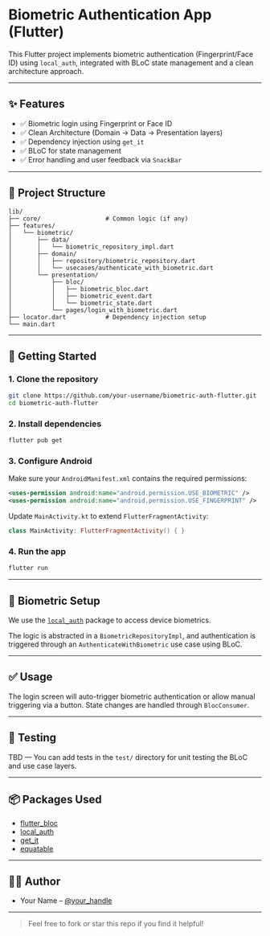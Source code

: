 # Biometric Authentication App (Flutter)

This Flutter project implements biometric authentication (Fingerprint/Face ID) using `local_auth`, integrated with BLoC state management and a clean architecture approach.

---

## ✨ Features

- ✅ Biometric login using Fingerprint or Face ID  
- ✅ Clean Architecture (Domain → Data → Presentation layers)  
- ✅ Dependency injection using `get_it`  
- ✅ BLoC for state management  
- ✅ Error handling and user feedback via `SnackBar`  

---

## 📁 Project Structure

```
lib/
├── core/                  # Common logic (if any)
├── features/
│   └── biometric/
│       ├── data/
│       │   └── biometric_repository_impl.dart
│       ├── domain/
│       │   ├── repository/biometric_repository.dart
│       │   └── usecases/authenticate_with_biometric.dart
│       └── presentation/
│           ├── bloc/
│           │   ├── biometric_bloc.dart
│           │   ├── biometric_event.dart
│           │   └── biometric_state.dart
│           └── pages/login_with_biometric.dart
├── locator.dart           # Dependency injection setup
└── main.dart
```

---

## 🚀 Getting Started

### 1. Clone the repository
```bash
git clone https://github.com/your-username/biometric-auth-flutter.git
cd biometric-auth-flutter
```

### 2. Install dependencies
```bash
flutter pub get
```

### 3. Configure Android

Make sure your `AndroidManifest.xml` contains the required permissions:
```xml
<uses-permission android:name="android.permission.USE_BIOMETRIC" />
<uses-permission android:name="android.permission.USE_FINGERPRINT" />
```

Update `MainActivity.kt` to extend `FlutterFragmentActivity`:
```kotlin
class MainActivity: FlutterFragmentActivity() { }
```

### 4. Run the app
```bash
flutter run
```

---

## 🔐 Biometric Setup

We use the [`local_auth`](https://pub.dev/packages/local_auth) package to access device biometrics.

The logic is abstracted in a `BiometricRepositoryImpl`, and authentication is triggered through an `AuthenticateWithBiometric` use case using BLoC.

---

## ✅ Usage

The login screen will auto-trigger biometric authentication or allow manual triggering via a button. State changes are handled through `BlocConsumer`.

---

## 🧪 Testing

TBD — You can add tests in the `test/` directory for unit testing the BLoC and use case layers.

---

## 📦 Packages Used

- [flutter_bloc](https://pub.dev/packages/flutter_bloc)
- [local_auth](https://pub.dev/packages/local_auth)
- [get_it](https://pub.dev/packages/get_it)
- [equatable](https://pub.dev/packages/equatable)

---

## 👨‍💻 Author

- Your Name – [@your_handle](https://github.com/your-username)

---

> Feel free to fork or star this repo if you find it helpful!
